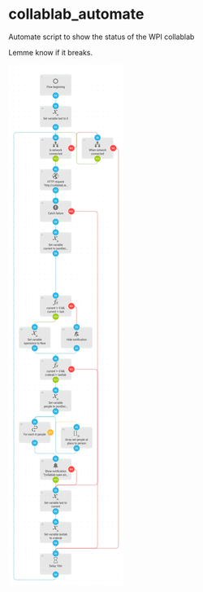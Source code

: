 # collablab_automate
Automate script to show the status of the WPI collablab

Lemme know if it breaks.

![image](https://raw.githubusercontent.com/roboman2444/collablab_automate/master/Collablab.png)
